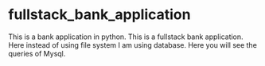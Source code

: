 # fullstack_bank_application
This is a bank application in python. This is a fullstack bank application. Here instead of using file system I am using database.
Here you will see the queries of Mysql.
